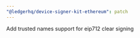 ```yaml
---
"@ledgerhq/device-signer-kit-ethereum": patch
---
```


Add trusted names support for eip712 clear signing

